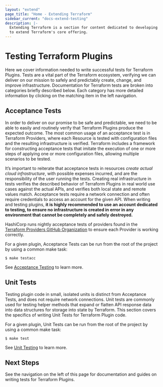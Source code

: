 ```yaml
---
layout: "extend"
page_title: "Home - Extending Terraform"
sidebar_current: "docs-extend-testing"
description: |-
  Extending Terraform is a section for content dedicated to developing Plugins
  to extend Terraform's core offering.
---
```


# Testing Terraform Plugins

Here we cover information needed to write successful tests for Terraform
Plugins. Tests are a vital part of the Terraform ecosystem, verifying we can
deliver on our mission to safely and predictably create, change, and improve
infrastructure. Documentation for Terraform tests are broken into categories
briefly described below. Each category has more detailed information by clicking
on the matching item in the left navigation. 

## Acceptance Tests 

In order to
deliver on our promise to be safe and predictable, we need to be able to easily
and routinely verify that Terraform Plugins produce the expected outcome. The
most common usage of an acceptance test is in Terraform Providers, where each
Resource is tested with configuration files and the resulting infrastructure is
verified. Terraform includes a framework for constructing acceptance tests that
imitate the execution of one or more steps of applying one or more configuration
files, allowing multiple scenarios to be tested.

It’s important to reiterate that acceptance tests in resources *create actual
cloud infrastructure*, with possible expenses incurred, and are the
responsibility of the user running the tests. Creating real infrastructure in
tests verifies the described behavior of Terraform Plugins in real world use
cases against the actual APIs,  and verifies both local state and remote values
match. Acceptance tests require a network connection and often require
credentials to access an account for the given API. When writing and testing
plugins, **it is highly recommended to use an account dedicated to testing, to
ensure no infrastructure is created in error in any environment that cannot be
completely and safely destroyed.**

HashiCorp runs nightly acceptance tests of providers found in the [Terraform
Providers GitHub Organization](https://github.com/terraform-providers) to ensure
each Provider is working correctly.

For a given plugin, Acceptance Tests can be run from the root of the project by
using a common make task:

```shell
$ make testacc 
```

See [Acceptance Testing](acceptance-tests/index.html) to learn more. 

## Unit Tests

Testing plugin code in small, isolated units is distinct from Acceptance Tests,
and does not require network connections. Unit tests are commonly used for
testing helper methods that expand or flatten API response data into data
structures for storage into state by Terraform. This section covers the
specifics of writing Unit Tests for Terraform Plugin code.

For a given plugin, Unit Tests can be run from the root of the project by using
a common make task:

```shell
$ make test
```

See [Unit Testing](unit-testing.html) to learn more. 

## Next Steps

See the navigation on the left of this page for documentation and guides on
writing tests for Terraform Plugins. 
